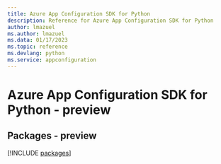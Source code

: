 ```yaml
---
title: Azure App Configuration SDK for Python
description: Reference for Azure App Configuration SDK for Python
author: lmazuel
ms.author: lmazuel
ms.data: 01/17/2023
ms.topic: reference
ms.devlang: python
ms.service: appconfiguration
---
```

# Azure App Configuration SDK for Python - preview
## Packages - preview
[!INCLUDE [packages](app-configuration-index.md)]